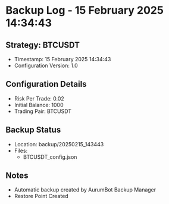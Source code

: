 # Backup Log - 15 February 2025 14:34:43

## Strategy: BTCUSDT
- Timestamp: 15 February 2025 14:34:43
- Configuration Version: 1.0

## Configuration Details
- Risk Per Trade: 0.02
- Initial Balance: 1000
- Trading Pair: BTCUSDT

## Backup Status
- Location: backup/20250215_143443
- Files:
  - BTCUSDT_config.json
  
## Notes
- Automatic backup created by AurumBot Backup Manager
- Restore Point Created
